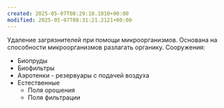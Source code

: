 ```yaml
---
created: 2025-05-07T08:29:10.1010+00:00
modified: 2025-05-07T08:31:21.2121+00:00
---
```

Удаление загрязнителей при помощи микроорганизмов. Основана на способности микроорганизмов разлагать органику. Сооружения:
* Биопруды
* Биофильтры
* Аэротенки - резервуары с подачей воздуха
* Естественные
	* Поля орошения
	* Поля фильтрации